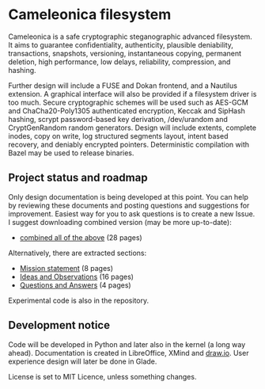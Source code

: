   Cameleonica filesystem
==========================

Cameleonica is a safe cryptographic steganographic advanced filesystem. It aims to guarantee confidentiality, authenticity, plausible deniability, transactions, snapshots, versioning, instantaneous copying, permanent deletion, high performance, low delays, reliability, compression, and hashing.

Further design will include a FUSE and Dokan frontend, and a Nautilus extension. A graphical interface will also be provided if a filesystem driver is too much. Secure cryptographic schemes will be used such as AES-GCM and ChaCha20-Poly1305 authenticated encryption, Keccak and SipHash hashing, scrypt password-based key derivation, /dev/urandom and CryptGenRandom random generators. Design will include extents, complete inodes, copy on write, log structured segments layout, intent based recovery, and deniably encrypted pointers. Deterministic compilation with Bazel may be used to release binaries. 

  Project status and roadmap
------------------------------

Only design documentation is being developed at this point. You can help by reviewing these documents and posting questions and suggestions for improvement. Easiest way for you to ask questions is to create a new Issue. I suggest downloading combined version (may be more up-to-date):

- [combined all of the above](documentation/combined.pdf) (28 pages)

Alternatively, there are extracted sections:

- [Mission statement](documentation/extracted-mission.pdf) (8 pages)
- [Ideas and Observations](documentation/extracted-ideas.pdf) (16 pages)
- [Questions and Answers](documentation/extracted-responses.pdf) (4 pages)

Experimental code is also in the repository.

  Development notice
----------------------

Code will be developed in Python and later also in the kernel (a long way ahead). Documentation is created in LibreOffice, XMind and [draw.io](https://www.draw.io/). User experience design will later be done in Glade.

License is set to MIT Licence, unless something changes.

